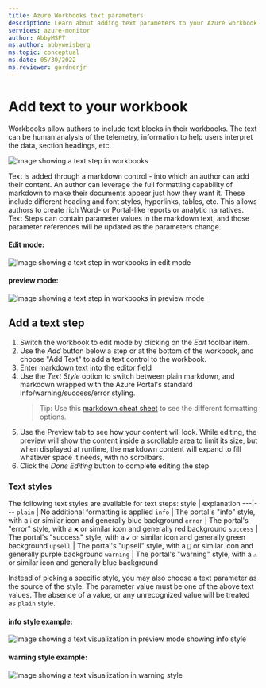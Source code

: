 ```yaml
---
title: Azure Workbooks text parameters
description: Learn about adding text parameters to your Azure workbook.
services: azure-monitor
author: AbbyMSFT
ms.author: abbyweisberg
ms.topic: conceptual
ms.date: 05/30/2022
ms.reviewer: gardnerjr
---
```


# Add text to your workbook 

Workbooks allow authors to include text blocks in their workbooks. The text can be human analysis of the telemetry, information to help users interpret the data, section headings, etc. 

![Image showing a text step in workbooks](../Images/TextExample.png)

Text is added through a markdown control - into which an author can add their content. An author can leverage the full formatting capability of markdown to make their documents appear just how they want it. These include different heading and font styles, hyperlinks, tables, etc. This allows authors to create rich Word- or Portal-like reports or analytic narratives.  Text Steps can contain parameter values in the markdown text, and those parameter references will be updated as the parameters change.

#### Edit mode:
![Image showing a text step in workbooks in edit mode](../Images/TextControlInEditMode.png)

#### preview mode:
![Image showing a text step in workbooks in preview mode](../Images/TextControlInEditModePreview.png)

## Add a text step
1. Switch the workbook to edit mode by clicking on the _Edit_ toolbar item.
2. Use the _Add_ button below a step or at the bottom of the workbook, and choose "Add Text" to add a text control to the workbook. 
3. Enter markdown text into the editor field
4. Use the _Text Style_ option to switch between plain markdown, and markdown wrapped with the Azure Portal's standard info/warning/success/error styling.
   > Tip: Use this [markdown cheat sheet](https://github.com/adam-p/markdown-here/wiki/Markdown-Cheatsheet) to see the different formatting options.
5. Use the Preview tab to see how your content will look. While editing, the preview will show the content inside a scrollable area to limit its size, but when displayed at runtime, the markdown content will expand to fill whatever space it needs, with no scrollbars.
6. Click the _Done Editing_ button to complete editing the step

### Text styles
The following text styles are available for text steps:
style | explanation
---|---
`plain` | No additional formatting is applied
`info` | The portal's "info" style, with a `ℹ` or similar icon and generally blue background
`error` | The portal's "error" style, with a `❌` or similar icon and generally red background
`success` | The portal's "success" style, with a `✔` or similar icon and generally green background
`upsell` | The portal's "upsell" style, with a `🚀` or similar icon and generally purple background
`warning` | The portal's "warning" style, with a `⚠` or similar icon and generally blue background

Instead of picking a specific style, you may also choose a text parameter as the source of the style. The parameter value must be one of the above text values. The absence of a value, or any unrecognized value will be treated as `plain` style.

#### info style example:
![Image showing a text visualization in preview mode showing info style](../Images/TextControlInEditModePreviewInfo.png)

#### warning style example:
![Image showing a text visualization in warning style](../Images/TextExampleWarning.png)
